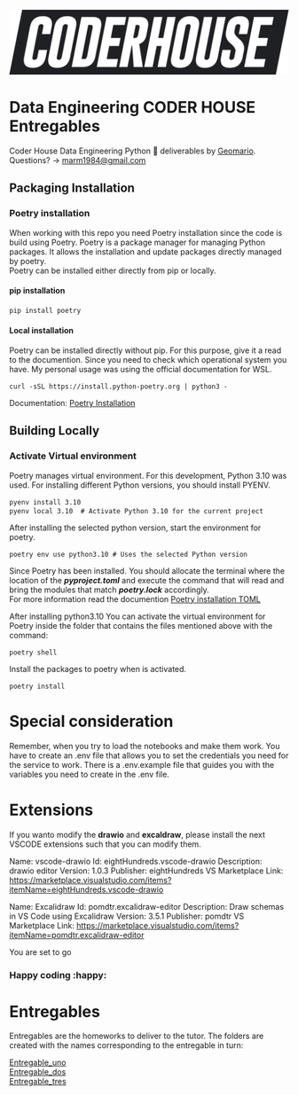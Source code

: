 ![CODER HOUSE](entregable_uno/images/Logo_blackbg.png)

# Data Engineering CODER HOUSE Entregables

Coder House Data Engineering Python :snake: deliverables
by [Geomario](https://github.com/geomario).  
Questions? -> <marm1984@gmail.com>

## Packaging Installation

### Poetry installation

When working with this repo you need Poetry installation since the code is build using Poetry. Poetry is a package manager for managing Python packages. It allows the installation and update packages directly managed by poetry.  
Poetry can be installed either directly from pip or locally.

#### pip installation

```python
pip install poetry
```

#### Local installation

Poetry can be installed directly without pip. For this purpose, give it a read to the documention. Since you need to check which operational system you have. My personal usage was using the official documentation for WSL.

```bsh
curl -sSL https://install.python-poetry.org | python3 -
```

Documentation: [Poetry Installation](https://python-poetry.org/docs/#installing-with-the-official-installer)

## Building Locally

### Activate Virtual environment

Poetry manages virtual environment. For this development, Python 3.10 was used.
For installing different Python versions, you should install PYENV.

```bsh
pyenv install 3.10
pyenv local 3.10  # Activate Python 3.10 for the current project
```

After installing the selected python version, start the environment for poetry.

```bsh
poetry env use python3.10 # Uses the selected Python version
```

Since Poetry has been installed. You should allocate the terminal where the location of the **_pyproject.toml_** and execute the command that will read and bring the modules that match **_poetry.lock_** accordingly.  
For more information read the documention [Poetry installation TOML](https://python-poetry.org/docs/cli/#install)

After installing python3.10 You can activate the virtual environment for Poetry inside the folder that contains the files mentioned above with the command:

```bsh
poetry shell
```

Install the packages to poetry when is activated.

```bsh
poetry install
```

# Special consideration

Remember, when you try to load the notebooks and make them work. You have to create an .env file that allows you to set the credentials you need for the service to work. There is a .env.example file that guides you with the variables you need to create in the .env file.

# Extensions

If you wanto modify the **drawio** and **excaldraw**, please install the next VSCODE extensions such that you can modify them.

Name: vscode-drawio
Id: eightHundreds.vscode-drawio
Description: drawio editor
Version: 1.0.3
Publisher: eightHundreds
VS Marketplace Link: https://marketplace.visualstudio.com/items?itemName=eightHundreds.vscode-drawio

Name: Excalidraw
Id: pomdtr.excalidraw-editor
Description: Draw schemas in VS Code using Excalidraw
Version: 3.5.1
Publisher: pomdtr
VS Marketplace Link: https://marketplace.visualstudio.com/items?itemName=pomdtr.excalidraw-editor

You are set to go

### Happy coding :happy:

# Entregables

Entregables are the homeworks to deliver to the tutor. The folders are created with the names corresponding to the entregable in turn:

[Entregable_uno](/home/marm1984/github/data_engineering_coder_house/entregable_uno)  
[Entregable_dos](/home/marm1984/github/data_engineering_coder_house/entregable_dos)  
[Entregable_tres](/home/marm1984/github/data_engineering_coder_house/entregable_tres)
